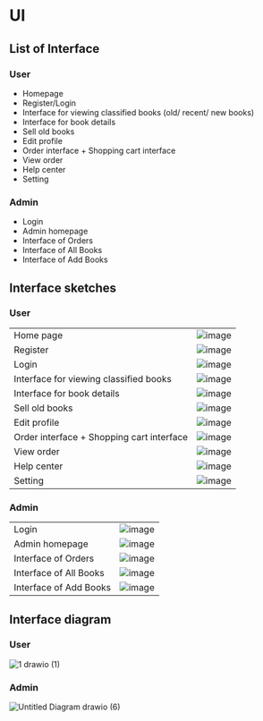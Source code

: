 # UI
## List of Interface
### User
- Homepage
- Register/Login
- Interface for viewing classified books (old/ recent/ new books)
- Interface for book details
- Sell old books
- Edit profile
- Order interface + Shopping cart interface
- View order
- Help center
- Setting
### Admin
- Login
- Admin homepage
- Interface of Orders
- Interface of All Books
- Interface of Add Books
## Interface sketches
### User
|   	|   	|
|---	|---	|
| Home page  	|  ![image](https://user-images.githubusercontent.com/85243027/145505580-a2268400-a2f2-450d-aceb-fa6701ade648.png)|
| Register  	| ![image](https://user-images.githubusercontent.com/85243027/145505704-61565bfc-c2f8-4de3-ac34-c8ac8f5ff99e.png)  	|
| Login  	|  ![image](https://user-images.githubusercontent.com/85243027/145505890-04da5490-0ecc-45ed-819a-51ce49f90950.png)	|
|   Interface for viewing classified books	|  ![image](https://user-images.githubusercontent.com/85243027/145505958-83bb8858-9b33-4fa6-acee-dc573c53bbc7.png) 	|
|   Interface for book details	|  ![image](https://user-images.githubusercontent.com/85243027/145506128-0a1a83f6-c522-444d-8f97-bddc4a3dc491.png) 	|
| Sell old books  	|   ![image](https://user-images.githubusercontent.com/85243027/145506273-b8375196-655f-41ab-b478-f5db6568f6c0.png)	|
| Edit profile  	|   ![image](https://user-images.githubusercontent.com/85243027/145506363-93ecade8-7c7d-46cc-9113-27aa9e7b4f2f.png)	|
|  Order interface + Shopping cart interface| ![image](https://user-images.githubusercontent.com/85243027/145506505-791ee6cc-c12a-466c-a1ec-01a518bc5419.png)   	|
|  View order 	|   ![image](https://user-images.githubusercontent.com/85243027/145506582-b46ae93c-91b8-4a81-b47e-5325c6282bd5.png)	|
|  Help center 	|   ![image](https://user-images.githubusercontent.com/85243027/145506641-f619c91a-dae1-42ed-8c09-ef3ecb885c60.png)	|
|  Setting 	|  ![image](https://user-images.githubusercontent.com/85243027/145506739-95dbb357-4811-4adb-bf72-8464ea1968c7.png) 	|

### Admin
|   	|   	|
|---	|---	|
| Login  	|  ![image](https://user-images.githubusercontent.com/85243027/145505890-04da5490-0ecc-45ed-819a-51ce49f90950.png) 	|
| Admin homepage	|  ![image](https://user-images.githubusercontent.com/85243027/145507114-0bd7646d-e347-49af-953d-ab8b16754931.png) 	|
| Interface of Orders  	|  ![image](https://user-images.githubusercontent.com/85243027/145507240-5b4accb2-a203-478a-8dd9-66af74b5fa41.png) 	|
|  Interface of All Books 	|  ![image](https://user-images.githubusercontent.com/85243027/145507452-19f10c9c-3163-4799-aa29-e6b74b2937db.png) 	|
| Interface of Add Books  	|  ![image](https://user-images.githubusercontent.com/85243027/145507534-9c966f9a-d8f0-4a63-bc5f-bcc7ee3e0816.png) 	|

## Interface diagram
### User
![1 drawio (1)](https://user-images.githubusercontent.com/85243027/147327711-70b92124-15e8-4e9a-aab7-ea8267c94bdc.png)
### Admin
![Untitled Diagram drawio (6)](https://user-images.githubusercontent.com/85243027/147328454-b3b5cf95-6051-465e-9567-82525256b26f.png)


